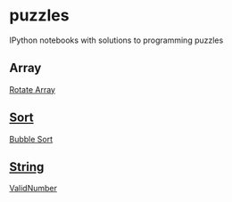 # puzzles
IPython notebooks with solutions to programming puzzles
## Array
<a href="http://nbviewer.jupyter.org/github/moagstar/puzzles/blob/master/Array/Rotate%20Array.ipynb" target="_blank">Rotate Array
## Sort
<a href="http://nbviewer.jupyter.org/github/moagstar/puzzles/blob/master/Sort/Bubble%20Sort.ipynb" target="_blank">Bubble Sort
## String
<a href="http://nbviewer.jupyter.org/github/moagstar/puzzles/blob/master/String/ValidNumber.ipynb" target="_blank">ValidNumber